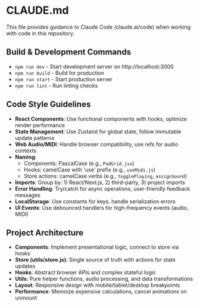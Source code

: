 # CLAUDE.md

This file provides guidance to Claude Code (claude.ai/code) when working with code in this repository.

## Build & Development Commands

- `npm run dev` - Start development server on http://localhost:3000
- `npm run build` - Build for production
- `npm run start` - Start production server
- `npm run lint` - Run linting checks

## Code Style Guidelines

- **React Components**: Use functional components with hooks, optimize render performance
- **State Management**: Use Zustand for global state, follow immutable update patterns
- **Web Audio/MIDI**: Handle browser compatibility, use refs for audio contexts
- **Naming**: 
  - Components: PascalCase (e.g., `PadGrid.jsx`) 
  - Hooks: camelCase with 'use' prefix (e.g., `useMidi.js`)
  - Store actions: camelCase verbs (e.g., `togglePlaying`, `assignSound`)
- **Imports**: Group by: 1) React/Next.js, 2) third-party, 3) project imports
- **Error Handling**: Try/catch for async operations, user-friendly feedback messages
- **LocalStorage**: Use constants for keys, handle serialization errors
- **UI Events**: Use debounced handlers for high-frequency events (audio, MIDI)

## Project Architecture

- **Components**: Implement presentational logic, connect to store via hooks
- **Store (utils/store.js)**: Single source of truth with actions for state updates
- **Hooks**: Abstract browser APIs and complex stateful logic
- **Utils**: Pure helper functions, audio processing, and data transformations
- **Layout**: Responsive design with mobile/tablet/desktop breakpoints
- **Performance**: Memoize expensive calculations, cancel animations on unmount